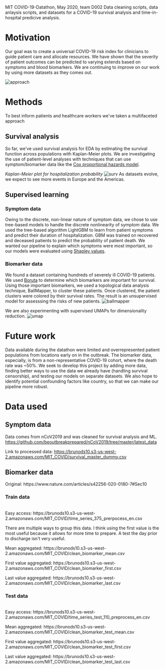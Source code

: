 MIT COVID-19-Datathon, May 2020, team D002
Data cleaning scripts, data anlaysis scripts, and datasets for a COVID-19 survival analysis and time-in-hospital 
predicive analysis.

# Motivation
Our goal was to create a universal COVID-19 risk index for clinicians to guide patient care and allocate resources. We have shown that the severity of patient outcomes can be predicted to varying extends based on symptoms and blood biomarkers. We are continuing to improve on our work by using more datasets as they comes out.

![approach](https://brunods10.s3-us-west-2.amazonaws.com/MIT_COVID/figures/approach.png)

# Methods

To best inform patients and healthcare workers we've taken a multifaceted approach

## Survival analysis
So far, we've used survival analysis for EDA by estimating the survival function across populations with Kaplan-Meier plots. We are investigating the use of patient-level analyses with techniques that can use symptom/biomarker data like the [Cox proportional hazards model](https://en.wikipedia.org/wiki/Proportional_hazards_model#The_Cox_model).

_Kaplan-Meier plot for hospitalization probability_
![surv](https://brunods10.s3-us-west-2.amazonaws.com/MIT_COVID/figures/Hospitalization_by_continent.png)
As datasets evolve, we expect to see more events in Europe and the Americas.

## Supervised learning

### Symptom data
Owing to the discrete, non-linear nature of symptom data, we chose to use tree-based models to handle the discrete nonlinearity of symptom data. We used the tree-based algorithm LightGBM to learn from patient symptoms and predict their duration of hospitalization. GBM was trained on recovered and deceased patients to predict the probability of patient death. We wanted our pipeline to explain which symptoms were most important, so our models were evaluated using [Shapley values](https://christophm.github.io/interpretable-ml-book/shapley.html).

### Biomarker data
We found a dataset containing hundreds of severely ill COVID-19 patients. We used [Boruta](https://www.datacamp.com/community/tutorials/feature-selection-R-boruta) to determine which biomarkers are important for survival. Using those important biomarkers, we used a topological data analysis technique, BallMapper, to cluster these patients. Once clustered, the patient clusters were colored by their survival rates. The result is an unsupervised model for assesssing the risks of new patients.
![ballmapper](https://brunods10.s3-us-west-2.amazonaws.com/MIT_COVID/figures/ballmapper_biomarkers.png)

We are also experimenting with supervised UMAPs for dimensionality reduction.
![umap](https://brunods10.s3-us-west-2.amazonaws.com/MIT_COVID/figures/nature_biomarkers_test_80_neighbors_manhattan.png)



# Future work
Data available during the datathon were limited and overrepresented patient populations from locations early on in the outbreak. The biomarker data, especially, is from a non-representative COVID-19 cohort, where the death rate was ~50%. We seek to develop this project by adding more data, finding better ways to use the data we already have (handling survival censorship), and testing our models on separate datasets. We also hope to identify potential confounding factors like country, so that we can make our pipeline more robust.

# Data used
## Symptom data
Data comes from nCoV2019 and was cleaned for survival analysis and ML.
https://github.com/beoutbreakprepared/nCoV2019/tree/master/latest_data


Link to processed data: https://brunods10.s3-us-west-2.amazonaws.com/MIT_COVID/survival_master_dummy.csv

## Biomarker data
<p>
Original: https://www.nature.com/articles/s42256-020-0180-7#Sec10

### Train data
<br>
Easy access: https://brunods10.s3-us-west-2.amazonaws.com/MIT_COVID/time_series_375_prerpocess_en.csv
</p>
<p>
There are multiple ways to group this data. I think using the first value is the most useful because it allows for more time to prepare. A test the day prior to discharge isn't very useful.
</p>
<p>
Mean aggregated: https://brunods10.s3-us-west-2.amazonaws.com/MIT_COVID/clean_biomarker_mean.csv
</p>
<p>
First value aggregated: https://brunods10.s3-us-west-2.amazonaws.com/MIT_COVID/clean_biomarker_first.csv
</p>
<p>
Last value aggregated: https://brunods10.s3-us-west-2.amazonaws.com/MIT_COVID/clean_biomarker_last.csv
</p>

### Test data

<br>
Easy access: https://brunods10.s3-us-west-2.amazonaws.com/MIT_COVID/time_series_test_110_preprocess_en.csv
</p>
<p>
Mean aggregated: https://brunods10.s3-us-west-2.amazonaws.com/MIT_COVID/clean_biomarker_test_mean.csv
</p>
<p>
First value aggregated: https://brunods10.s3-us-west-2.amazonaws.com/MIT_COVID/clean_biomarker_test_first.csv
</p>
<p>
Last value aggregated: https://brunods10.s3-us-west-2.amazonaws.com/MIT_COVID/clean_biomarker_test_last.csv
</p>